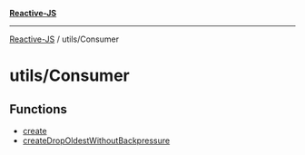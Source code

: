 [**Reactive-JS**](../../README.md)

***

[Reactive-JS](../../README.md) / utils/Consumer

# utils/Consumer

## Functions

- [create](functions/create.md)
- [createDropOldestWithoutBackpressure](functions/createDropOldestWithoutBackpressure.md)
